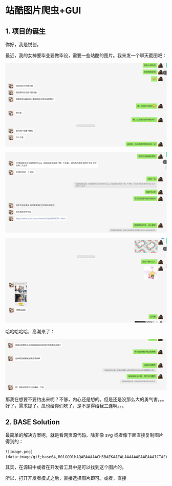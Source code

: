 # 站酷图片爬虫+GUI

## 1. 项目的诞生

你好，我是悦创。

最近，我的女神要毕业要做毕设，需要一些站酷的图片。我来发一个聊天截图吧：

![image-20220104092354885](README.assets/image-20220104092354885.png)

![image-20220104092430917](README.assets/image-20220104092430917.png)

![image-20220104092540748](README.assets/image-20220104092540748.png)

哈哈哈哈哈，高潮来了：

![image-20220104092610238](README.assets/image-20220104092610238.png)

那我在想要不要约出来呢？不够，内心还是想的。但是还是没那么大的勇气害。。。好了，需求提了。瓜也给你们吃了，是不是得给我三连啊。。。



## 2. BASE Solution

最简单的解决方案呢，就是看网页源代码。除非像 svg 或者像下面直接复制图片得到的：

```base64
![image.png](data:image/gif;base64,R0lGODlhAQABAAAAACH5BAEKAAEALAAAAAABAAEAAAICTAEAOw==)
```



其实，在源码中或者在开发者工具中是可以找到这个图片的。



所以，打开开发者模式之后，直接选择图片即可。或者，直接













![image.png](data:image/gif;base64,R0lGODlhAQABAAAAACH5BAEKAAEALAAAAAABAAEAAAICTAEAOw==)

















